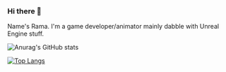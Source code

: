 ### Hi there 👋

Name's Rama. I'm a game developer/animator mainly dabble with Unreal Engine stuff.

![Anurag's GitHub stats](https://github-readme-stats.vercel.app/api?username=TheHoodieGuy02&count_private=true)

[![Top Langs](https://github-readme-stats.vercel.app/api/top-langs/?username=TheHoodieGuy02&hide=c)](https://github.com/anuraghazra/github-readme-stats)


